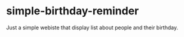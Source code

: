 # simple-birthday-reminder
Just a simple webiste that display list about people and their birthday.
